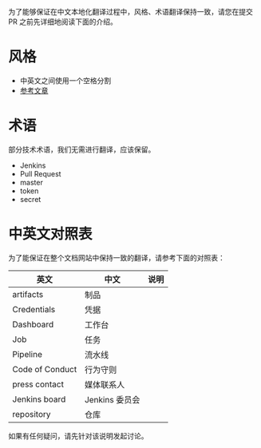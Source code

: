 为了能够保证在中文本地化翻译过程中，风格、术语翻译保持一致，请您在提交 PR 之前先详细地阅读下面的介绍。

# 风格

* 中英文之间使用一个空格分割
* [参考文章](https://github.com/sparanoid/chinese-copywriting-guidelines)

# 术语

部分技术术语，我们无需进行翻译，应该保留。

* Jenkins
* Pull Request
* master
* token
* secret

# 中英文对照表

为了能保证在整个文档网站中保持一致的翻译，请参考下面的对照表：

|英文|中文|说明|
|---|---|---|
|artifacts|制品|
|Credentials|凭据|
|Dashboard|工作台|
|Job|任务|
|Pipeline|流水线|
|Code of Conduct|行为守则|
|press contact|媒体联系人|
|Jenkins board|Jenkins 委员会|
|repository|仓库|

如果有任何疑问，请先针对该说明发起讨论。
